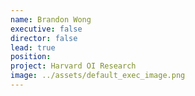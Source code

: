 ```yaml
---
name: Brandon Wong
executive: false
director: false
lead: true
position:  
project: Harvard OI Research
image: ../assets/default_exec_image.png
---
```

